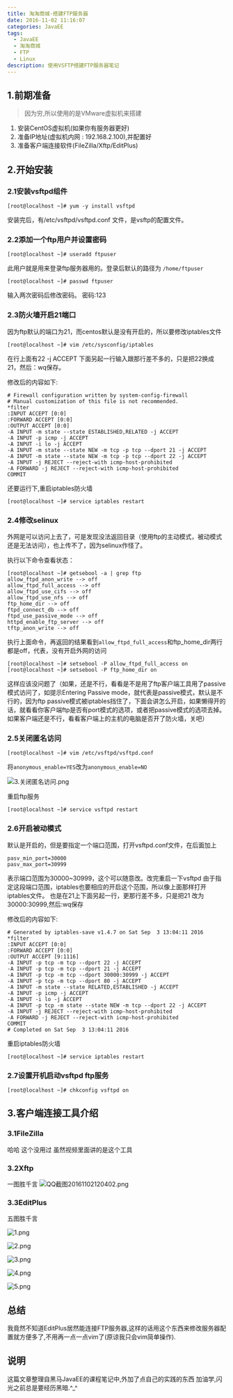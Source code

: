 ```yaml
---
title: 淘淘商城-搭建FTP服务器
date: 2016-11-02 11:16:07
categories: JavaEE
tags:
  - JavaEE
  - 淘淘商城
  - FTP
  - Linux
description: 使用VSFTP搭建FTP服务器笔记
---
```


## 1.前期准备
> 因为穷,所以使用的是VMware虚拟机来搭建

1. 安装CentOS虚拟机(如果你有服务器更好)
2. 准备IP地址(虚拟机内网 : 192.168.2.100),并配置好
3. 准备客户端连接软件(FileZilla/Xftp/EditPlus)

## 2.开始安装

### 2.1安装vsftpd组件
	[root@localhost ~]# yum -y install vsftpd
安装完后，有/etc/vsftpd/vsftpd.conf 文件，是vsftp的配置文件。

### 2.2添加一个ftp用户并设置密码
	[root@localhost ~]# useradd ftpuser
此用户就是用来登录ftp服务器用的。登录后默认的路径为 `/home/ftpuser`

	[root@localhost ~]# passwd ftpuser
输入两次密码后修改密码。  密码:123

### 2.3防火墙开启21端口
因为ftp默认的端口为21，而centos默认是没有开启的，所以要修改iptables文件

	[root@localhost ~]# vim /etc/sysconfig/iptables
在行上面有22 -j ACCEPT 下面另起一行输入跟那行差不多的，只是把22换成21，然后：wq保存。

修改后的内容如下:

	# Firewall configuration written by system-config-firewall
	# Manual customization of this file is not recommended.
	*filter
	:INPUT ACCEPT [0:0]
	:FORWARD ACCEPT [0:0]
	:OUTPUT ACCEPT [0:0]
	-A INPUT -m state --state ESTABLISHED,RELATED -j ACCEPT
	-A INPUT -p icmp -j ACCEPT
	-A INPUT -i lo -j ACCEPT
	-A INPUT -m state --state NEW -m tcp -p tcp --dport 21 -j ACCEPT
	-A INPUT -m state --state NEW -m tcp -p tcp --dport 22 -j ACCEPT
	-A INPUT -j REJECT --reject-with icmp-host-prohibited
	-A FORWARD -j REJECT --reject-with icmp-host-prohibited
	COMMIT

还要运行下,重启iptables防火墙

	[root@localhost ~]# service iptables restart

### 2.4修改selinux
外网是可以访问上去了，可是发现没法返回目录（使用ftp的主动模式，被动模式还是无法访问），也上传不了，因为selinux作怪了。

执行以下命令查看状态：

	[root@localhost ~]# getsebool -a | grep ftp  
	allow_ftpd_anon_write --> off
	allow_ftpd_full_access --> off
	allow_ftpd_use_cifs --> off
	allow_ftpd_use_nfs --> off
	ftp_home_dir --> off
	ftpd_connect_db --> off
	ftpd_use_passive_mode --> off
	httpd_enable_ftp_server --> off
	tftp_anon_write --> off

执行上面命令，再返回的结果看到`allow_ftpd_full_access`和ftp_home_dir两行都是off，代表，没有开启外网的访问

	[root@localhost ~]# setsebool -P allow_ftpd_full_access on
	[root@localhost ~]# setsebool -P ftp_home_dir on

这样应该没问题了（如果，还是不行，看看是不是用了ftp客户端工具用了passive模式访问了，如提示Entering Passive mode，就代表是passive模式，默认是不行的，因为ftp passive模式被iptables挡住了，下面会讲怎么开启，如果懒得开的话，就看看你客户端ftp是否有port模式的选项，或者把passive模式的选项去掉。如果客户端还是不行，看看客户端上的主机的电脑是否开了防火墙，关吧）

### 2.5关闭匿名访问

	[root@localhost ~]# vim /etc/vsftpd/vsftpd.conf

将`anonymous_enable=YES`改为`anonymous_enable=NO`

![3.关闭匿名访问.png](https://ooo.0o0.ooo/2016/11/02/58195d430483f.png)

重启ftp服务

	[root@localhost ~]# service vsftpd restart
### 2.6开启被动模式
默认是开启的，但是要指定一个端口范围，打开vsftpd.conf文件，在后面加上

	pasv_min_port=30000
	pasv_max_port=30999
表示端口范围为30000~30999，这个可以随意改。改完重启一下vsftpd
由于指定这段端口范围，iptables也要相应的开启这个范围，所以像上面那样打开iptables文件。
也是在21上下面另起一行，更那行差不多，只是把21 改为30000:30999,然后:wq保存

修改后的内容如下:

	# Generated by iptables-save v1.4.7 on Sat Sep  3 13:04:11 2016
	*filter
	:INPUT ACCEPT [0:0]
	:FORWARD ACCEPT [0:0]
	:OUTPUT ACCEPT [9:1116]
	-A INPUT -p tcp -m tcp --dport 22 -j ACCEPT
	-A INPUT -p tcp -m tcp --dport 21 -j ACCEPT
	-A INPUT -p tcp -m tcp --dport 30000:30999 -j ACCEPT
	-A INPUT -p tcp -m tcp --dport 80 -j ACCEPT
	-A INPUT -m state --state RELATED,ESTABLISHED -j ACCEPT
	-A INPUT -p icmp -j ACCEPT
	-A INPUT -i lo -j ACCEPT
	-A INPUT -p tcp -m state --state NEW -m tcp --dport 22 -j ACCEPT
	-A INPUT -j REJECT --reject-with icmp-host-prohibited
	-A FORWARD -j REJECT --reject-with icmp-host-prohibited
	COMMIT
	# Completed on Sat Sep  3 13:04:11 2016

重启iptables防火墙

	[root@localhost ~]# service iptables restart
### 2.7设置开机启动vsftpd ftp服务
	[root@localhost ~]# chkconfig vsftpd on

## 3.客户端连接工具介绍
### 3.1FileZilla
哈哈  这个没用过 虽然视频里面讲的是这个工具
### 3.2Xftp
一图胜千言
![QQ截图20161102120402.png](https://ooo.0o0.ooo/2016/11/02/581965ce822a5.png)
### 3.3EditPlus
五图胜千言

![1.png](https://ooo.0o0.ooo/2016/11/02/581966fcdb2a7.png)

![2.png](https://ooo.0o0.ooo/2016/11/02/581966fc9a62f.png)

![3.png](https://ooo.0o0.ooo/2016/11/02/581966fc9d7c8.png)

![4.png](https://ooo.0o0.ooo/2016/11/02/581966fce0527.png)

![5.png](https://ooo.0o0.ooo/2016/11/02/581966fc96641.png)

## 总结
我竟然不知道EditPlus居然能连接FTP服务器,这样的话用这个东西来修改服务器配置就方便多了,不用再一点一点vim了(原谅我只会vim简单操作).

## 说明
这篇文章整理自黑马JavaEE的课程笔记中,外加了点自己的实践的东西
加油学,闪光之前总是要经历黑暗.^_^